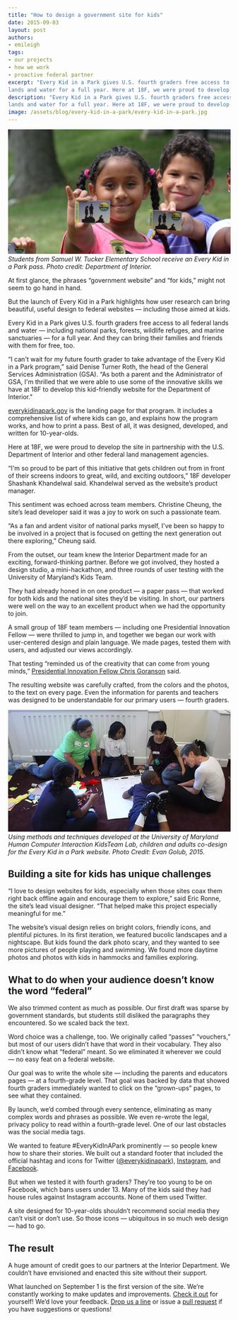 ```yaml
---
title: "How to design a government site for kids"
date: 2015-09-03
layout: post
authors:
- emileigh
tags:
- our projects
- how we work
- proactive federal partner
excerpt: "Every Kid in a Park gives U.S. fourth graders free access to all federal
lands and water for a full year. Here at 18F, we were proud to develop the site in partnership with the U.S. Department of Interior and other federal land management agencies."
description: "Every Kid in a Park gives U.S. fourth graders free access to all federal
lands and water for a full year. Here at 18F, we were proud to develop the site in partnership with the U.S. Department of Interior and other federal land management agencies."
image: /assets/blog/every-kid-in-a-park/every-kid-in-a-park.jpg
---
```


[![Two students hold up their Every Kid in a Park passes](/assets/blog/every-kid-in-a-park/every-kid-in-a-park.jpg)](https://www.flickr.com/photos/usinterior/20900647896/in/album-72157657833038461/)
*Students from Samuel W. Tucker Elementary School receive an Every Kid
in a Park pass. Photo credit: Department of Interior.*

At first glance, the phrases “government website” and “for kids,” might
not seem to go hand in hand.

But the launch of Every Kid in a Park highlights how user research can
bring beautiful, useful design to federal websites — including those
aimed at kids.

Every Kid in a Park gives U.S. fourth graders free access to all federal
lands and water — including national parks, forests, wildlife refuges,
and marine sanctuaries — for a full year. And they can bring their
families and friends with them for free, too.

“I can't wait for my future fourth grader to take advantage of the Every
Kid in a Park program,” said Denise Turner Roth, the head of the General
Services Administration (GSA). “As both a parent and the Administrator
of GSA, I'm thrilled that we were able to use some of the innovative
skills we have at 18F to develop this kid-friendly website for the
Department of Interior."

[everykidinapark.gov](https://everykidinapark.gov)
is the landing page for that program. It includes a comprehensive list
of where kids can go, and explains how the program works, and how to
print a pass. Best of all, it was designed, developed, and written for
10-year-olds.

Here at 18F, we were proud to develop the site in partnership with the
U.S. Department of Interior and other federal land management agencies.

“I'm so proud to be part of this initiative that gets children out from
in front of their screens indoors to great, wild, and exciting
outdoors,” 18F developer Shashank Khandelwal said. Khandelwal served as
the website’s product manager.

This sentiment was echoed across team members. Christine Cheung, the
site’s lead developer said it was a joy to work on such a passionate
team.

“As a fan and ardent visitor of national parks myself, I've been so
happy to be involved in a project that is focused on getting the next
generation out there exploring,” Cheung said.

From the outset, our team knew the Interior Department made for an
exciting, forward-thinking partner. Before we got involved, they hosted
a design studio, a mini-hackathon, and three rounds of user testing with
the University of Maryland’s Kids Team.

They had already honed in on one product — a paper pass — that worked
for both kids and the national sites they’d be visiting. In short, our
partners were well on the way to an excellent product when we had the
opportunity to join.

A small group of 18F team members — including one Presidential
Innovation Fellow — were thrilled to jump in, and together we began our
work with user-centered design and plain language. We made pages, tested
them with users, and adjusted our views accordingly.

That testing “reminded us of the creativity that can come from young
minds,” [Presidential Innovation Fellow Chris
Goranson](https://presidentialinnovationfellows.gov/fellows) said.

The resulting website was carefully crafted, from the colors and the
photos, to the text on every page. Even the information for parents and
teachers was designed to be understandable for our primary users
— fourth graders.

![Children and adults sit around a large piece of paper while co-designing the Every Kid in a Park website.](/assets/blog/every-kid-in-a-park/ekip-user-testing.jpg)
*Using methods and techniques developed at the University of Maryland
Human Computer Interaction KidsTeam Lab, children and adults co-design
for the Every Kid in a Park website. Photo Credit: Evan Golub, 2015.*

## Building a site for kids has unique challenges

“I love to design websites for kids, especially when those sites coax
them right back offline again and encourage them to explore,” said Eric
Ronne, the site’s lead visual designer. “That helped make this project
especially meaningful for me.”

The website’s visual design relies on bright colors, friendly icons, and
plentiful pictures. In its first iteration, we featured bucolic
landscapes and a nightscape. But kids found the dark photo scary, and
they wanted to see more pictures of people playing and swimming. We
found more daytime photos and photos with kids in hammocks and families
exploring.

## What to do when your audience doesn’t know the word “federal”

We also trimmed content as much as possible. Our first draft was sparse
by government standards, but students still disliked the paragraphs they
encountered. So we scaled back the text.

Word choice was a challenge, too. We originally called “passes”
“vouchers,” but most of our users didn’t have that word in their
vocabulary. They also didn’t know what “federal” meant. So we eliminated
it wherever we could — no easy feat on a federal website.

Our goal was to write the whole site — including the parents and
educators pages — at a fourth-grade level. That goal was backed by data
that showed fourth graders immediately wanted to click on the
“grown-ups” pages, to see what they contained.

By launch, we’d combed through every sentence, eliminating as many
complex words and phrases as possible. We even re-wrote the legal,
privacy policy to read within a fourth-grade level. One of our last
obstacles was the social media tags.

We wanted to feature \#EveryKidInAPark prominently — so people knew how
to share their stories. We built out a standard footer that included the
official hashtag and icons for Twitter ([@everykidinapark](https://twitter.com/everykidinapark)),
[Instagram](https://instagram.com/everykidinapark/), and [Facebook](https://www.facebook.com/pages/Every-Kid-in-a-Park/1433456993647993?sk=timeline).

But when we tested it with fourth graders? They’re too young to be on
Facebook, which bans users under 13. Many of the kids said they had
house rules against Instagram accounts. None of them used Twitter.

A site designed for 10-year-olds shouldn’t recommend social media they
can’t visit or don’t use. So those icons — ubiquitous in so much web
design — had to go.

## The result

A huge amount of credit goes to our partners at the Interior Department.
We couldn’t have envisioned and enacted this site without their support.

What launched on September 1 is the first version of the site. We’re
constantly working to make updates and improvements. [Check it
out](https://everykidinapark.gov) for yourself! We’d love your feedback. [Drop
us a line](mailto:18f@gsa.gov) or issue a [pull
request](https://github.com/18F/ekip-api) if you have suggestions or
questions!
